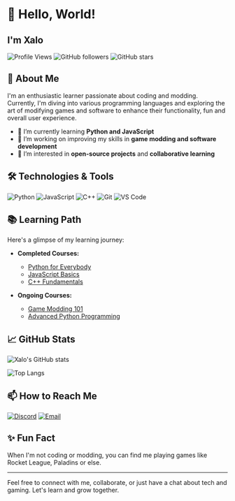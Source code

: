 # 👋 Hello, World!
## I'm Xalo

![Profile Views](https://komarev.com/ghpvc/?username=xalo&color=blueviolet)
![GitHub followers](https://img.shields.io/github/followers/xalo?label=Follow&style=social)
![GitHub stars](https://img.shields.io/github/stars/xalo?label=Stars&style=social)

## 🚀 About Me

I'm an enthusiastic learner passionate about coding and modding.
Currently, I'm diving into various programming languages and exploring the art of modifying games and software to enhance their functionality, fun and overall user experience.

- 🌱 I’m currently learning **Python and JavaScript**
- 🔭 I’m working on improving my skills in **game modding and software development**
- 🌟 I’m interested in **open-source projects** and **collaborative learning**

## 🛠️ Technologies & Tools

![Python](https://img.shields.io/badge/Python-3776AB?style=for-the-badge&logo=python&logoColor=white)
![JavaScript](https://img.shields.io/badge/JavaScript-F7DF1E?style=for-the-badge&logo=javascript&logoColor=black)
![C++](https://img.shields.io/badge/C++-00599C?style=for-the-badge&logo=cplusplus&logoColor=white)
![Git](https://img.shields.io/badge/Git-F05032?style=for-the-badge&logo=git&logoColor=white)
![VS Code](https://img.shields.io/badge/VS%20Code-007ACC?style=for-the-badge&logo=visual-studio-code&logoColor=white)

## 📚 Learning Path

Here's a glimpse of my learning journey:

- **Completed Courses:**
  - [Python for Everybody](https://www.coursera.org/specializations/python)
  - [JavaScript Basics](https://www.codecademy.com/learn/introduction-to-javascript)
  - [C++ Fundamentals](https://www.udemy.com/course/free-learn-c-tutorial-beginners/)

- **Ongoing Courses:**
  - [Game Modding 101](https://www.udemy.com/course/game-modding/)
  - [Advanced Python Programming](https://www.edx.org/course/advanced-python)

## 📈 GitHub Stats

![Xalo's GitHub stats](https://github-readme-stats.vercel.app/api?username=xalo&show_icons=true&theme=radical)

![Top Langs](https://github-readme-stats.vercel.app/api/top-langs/?username=xalo&layout=compact&theme=radical)

## 📫 How to Reach Me

[![Discord](https://img.shields.io/badge/Discord-7289DA?style=for-the-badge&logo=discord&logoColor=white)](https://discord.com/users/xalo747)
[![Email](https://img.shields.io/badge/Email-D14836?style=for-the-badge&logo=gmail&logoColor=white)](mailto:xaloali74@icloud.com)

## ✨ Fun Fact

When I'm not coding or modding, you can find me playing games like Rocket League, Paladins or else.

---

Feel free to connect with me, collaborate, or just have a chat about tech and gaming.
Let's learn and grow together.
